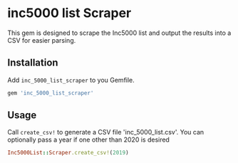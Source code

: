 inc5000 list Scraper
======

This gem is designed to scrape the Inc5000 list and output the results into a CSV for easier parsing.

Installation
------------
Add `inc_5000_list_scraper` to you Gemfile.

``` ruby
gem 'inc_5000_list_scraper'
```

Usage
-----
Call `create_csv!` to generate a CSV file 'inc_5000_list.csv'. You can optionally pass a year if one other than 2020 is desired
``` ruby
Inc5000List::Scraper.create_csv!(2019)
```

